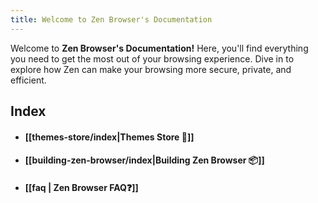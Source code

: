 ```yaml
---
title: Welcome to Zen Browser's Documentation
---
```


Welcome to **Zen Browser's Documentation!** Here, you'll find everything you need to get the most out of your browsing experience.  Dive in to explore how Zen can make your browsing more secure, private, and efficient.

## Index

* #### [[themes-store/index|Themes Store 🎨]]
* #### [[building-zen-browser/index|Building Zen Browser 📦]]
* #### [[faq |  Zen Browser FAQ❓]]
